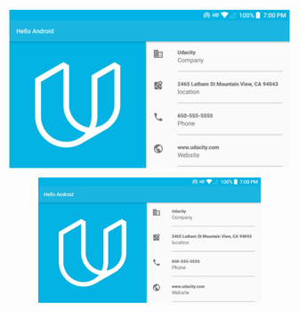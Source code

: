 ![Alt text](https://github.com/hasanmohdkhan/Hello-Android---Udacity-basic-/blob/master/img_2.jpeg "Optional Title")


<div align="center">
    <img src="https://github.com/hasanmohdkhan/Hello-Android---Udacity-basic-/blob/master/img_2.jpeg" width="400px"</img> 
</div>